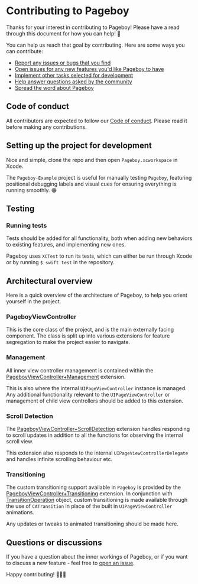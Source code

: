 # Contributing to Pageboy

Thanks for your interest in contributing to Pageboy! Please have a read through this document for how you can help! 🎉

You can help us reach that goal by contributing. Here are some ways you can contribute:

- [Report any issues or bugs that you find](https://github.com/uias/Pageboy/issues/new)
- [Open issues for any new features you'd like Pageboy to have](https://github.com/uias/Pageboy/issues/new)
- [Implement other tasks selected for development](https://github.com/uias/Pageboy/issues?q=is%3Aissue+is%3Aopen+label%3A%22ready+for+development%22)
- [Help answer questions asked by the community](https://github.com/uias/Pageboy/issues?q=is%3Aopen+is%3Aissue+label%3Aquestion)
- [Spread the word about Pageboy](https://twitter.com/intent/tweet?text=Pageboy,%20UIPageViewController%20done%20properly:%20https://github.com/uias/Pageboy)

## Code of conduct

All contributors are expected to follow our [Code of conduct](CONDUCT.md).
Please read it before making any contributions.

## Setting up the project for development

Nice and simple, clone the repo and then open `Pageboy.xcworkspace` in Xcode. 

The `Pageboy-Example` project is useful for manually testing `Pageboy`, featuring positional debugging labels and visual cues for ensuring everything is running smoothly. 😁

## Testing

### Running tests

Tests should be added for all functionality, both when adding new behaviors to existing features, and implementing new ones.

Pageboy uses `XCTest` to run its tests, which can either be run through Xcode or by running `$ swift test` in the repository.

## Architectural overview

Here is a quick overview of the architecture of Pageboy, to help you orient yourself in the project.

### PageboyViewController

This is the core class of the project, and is the main externally facing component. The class is split up into various extensions for feature segregation to make the project easier to navigate. 

### Management

All inner view controller management is contained within the [PageboyViewController+Management](https://github.com/uias/Pageboy/blob/main/Sources/Pageboy/PageboyViewController%2BManagement.swift) extension.

This is also where the internal `UIPageViewController` instance is managed. Any additional functionality relevant to the `UIPageViewController` or management of child view controllers should be added to this extension.

### Scroll Detection

The [PageboyViewController+ScrollDetection](https://github.com/uias/Pageboy/blob/main/Sources/Pageboy/PageboyViewController%2BScrollDetection.swift)  extension handles responding to scroll updates in addition to all the functions for observing the internal scroll view. 

This extension also responds to the internal `UIPageViewControllerDelegate` and handles infinite scrolling behaviour etc.

### Transitioning

The custom transitioning support available in `Pageboy` is provided by the [PageboyViewController+Transitioning](https://github.com/uias/Pageboy/blob/main/Sources/Pageboy/Transitioning/PageboyViewController%2BTransitioning.swift) extension. In conjunction with [TransitionOperation](https://github.com/uias/Pageboy/blob/main/Sources/Pageboy/Transitioning/TransitionOperation.swift) object, custom transitioning is made available through the use of `CATransition` in place of the built in `UIPageViewController` animations.

Any updates or tweaks to animated transitioning should be made here.

## Questions or discussions

If you have a question about the inner workings of Pageboy, or if you want to discuss a new feature - feel free to [open an issue](https://github.com/uias/Pageboy/issues/new).

Happy contributing! 👨🏻‍💻
